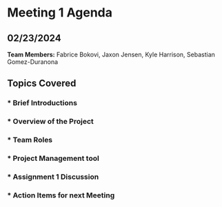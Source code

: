 # Meeting 1 Agenda
## 02/23/2024
**Team Members:** Fabrice Bokovi, Jaxon Jensen, Kyle Harrison, Sebastian Gomez-Duranona

## Topics Covered

### * Brief Introductions

### * Overview of the Project

### * Team Roles

### * Project Management tool

### * Assignment 1 Discussion

### * Action Items for next Meeting
